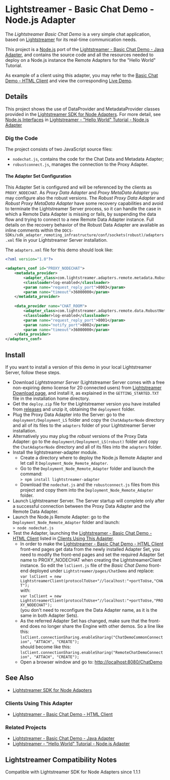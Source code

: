 # Lightstreamer - Basic Chat Demo - Node.js Adapter #
<!-- START DESCRIPTION lightstreamer-example-chat-adapter-node -->

The *Lightstreamer Basic Chat Demo* is a very simple chat application, based on [Lightstreamer](http://www.lightstreamer.com) for its real-time communication needs.

This project is a [Node.js](http://nodejs.org/) port of the [Lightstreamer - Basic Chat Demo - Java Adapter](https://github.com/Weswit/Lightstreamer-example-Chat-adapter-java), 
and contains the source code and all the resources needed to deploy on a Node.js instance the Remote Adapters for the "Hello World" Tutorial.

As example of a client using this adapter, you may refer to the [Basic Chat Demo - HTML Client](https://github.com/Weswit/Lightstreamer-example-chat-client-javascript) and view the corresponding [Live Demo](http://demos.lightstreamer.com/ChatDemo/).

## Details

This project shows the use of DataProvider and MetadataProvider classes provided in the [Lightstreamer SDK for Node Adapters](https://github.com/Weswit/Lightstreamer-lib-node-adapter). For more detail, see [Node.js Interfaces](https://github.com/Weswit/Lightstreamer-example-HelloWorld-adapter-node#nodejs-interfaces) in [Lightstreamer - "Hello World" Tutorial - Node.js Adapter](https://github.com/Weswit/Lightstreamer-example-HelloWorld-adapter-node) 

### Dig the Code

The project consists of two JavaScript source files:
* `nodechat.js`, contains the code for the Chat Data and Metadata Adapter;
* `robustconnect.js`, manages the connection to the Proxy Adapter.

#### The Adapter Set Configuration
This Adapter Set is configured and will be referenced by the clients as `PROXY_NODECHAT`.
As *Proxy Data Adapter* and *Proxy MetaData Adapter* you may configure also the robust versions. The *Robust Proxy Data Adapter* and *Robust Proxy MetaData Adapter* have some recovery capabilities and avoid to terminate the Lightstreamer Server process, so it can handle the case in which a Remote Data Adapter is missing or fails, by suspending the data flow and trying to connect to a new Remote Data Adapter instance. Full details on the recovery behavior of the Robust Data Adapter are available as inline comments within the `DOCS-SDKs/sdk_adapter_remoting_infrastructure/conf/sockets(robust)/adapters.xml` file in your Lightstreamer Server installation.

The `adapters.xml` file for this demo should look like:

```xml
<?xml version="1.0"?>

<adapters_conf id="PROXY_NODECHAT">
    <metadata_provider>
        <adapter_class>com.lightstreamer.adapters.remote.metadata.RobustNetworkedMetadataProvider</adapter_class>
        <classloader>log-enabled</classloader>
        <param name="request_reply_port">8003</param>
        <param name="timeout">36000000</param>
    </metadata_provider>
    
    <data_provider name="CHAT_ROOM">
        <adapter_class>com.lightstreamer.adapters.remote.data.RobustNetworkedDataProvider</adapter_class>
        <classloader>log-enabled</classloader>
        <param name="request_reply_port">8001</param>
        <param name="notify_port">8002</param>
        <param name="timeout">36000000</param>
    </data_provider>
</adapters_conf>
```

<!-- END DESCRIPTION lightstreamer-example-chat-adapter-node -->

## Install
If you want to install a version of this demo in your local Lightstreamer Server, follow these steps.
* Download *Lightstreamer Server* (Lightstreamer Server comes with a free non-expiring demo license for 20 connected users) from [Lightstreamer Download page](http://www.lightstreamer.com/download.htm), and install it, as explained in the `GETTING_STARTED.TXT` file in the installation home directory.
* Get the `deploy.zip` file for the Lightstreamer version you have installed from [releases](https://github.com/Weswit/Lightstreamer-example-chat-adapter-node/releases) and unzip it, obtaining the `deployment` folder.
* Plug the Proxy Data Adapter into the Server: go to the `deployment/Deployment_LS` folder and copy the `ChatAdapterNode` directory and all of its files to the `adapters` folder of your Lightstreamer Server installation.
* Alternatively you may plug the *robust* versions of the Proxy Data Adapter: go to the `deployment/Deployment_LS(robust)` folder and copy the `ChatAdapterNode` directory and all of its files into the `adapters` folder.
* Install the lightstreamer-adapter module. 
    * Create a directory where to deploy the Node.js Remote Adapter and let call it `Deployment_Node_Remote_Adapter`.
    * Go to the `Deployment_Node_Remote_Adapter` folder and launch the command:<BR/>
    `> npm install lightstreamer-adapter`<BR/>
    * Download the `nodechat.js` and the `robustconnect.js` files from this project and copy them into the `Deployment_Node_Remote_Adapter` folder.
* Launch Lightstreamer Server. The Server startup will complete only after a successful connection between the Proxy Data Adapter and the Remote Data Adapter.
* Launch the Node.js Remote Adapter: go to the `Deployment_Node_Remote_Adapter` folder and launch:<BR/>
`> node nodechat.js`<BR/>
* Test the Adapter, launching the [Lightstreamer - Basic Chat Demo - HTML Client](https://github.com/Weswit/Lightstreamer-example-Chat-client-javascript) listed in [Clients Using This Adapter](https://github.com/Weswit/Lightstreamer-example-Chat-adapter-node#clients-using-this-adapter).
    * In order to make the [Lightstreamer - Basic Chat Demo - HTML Client](https://github.com/Weswit/Lightstreamer-example-Chat-client-javascript) front-end pages get data from the newly installed Adapter Set, you need to modify the front-end pages and set the required Adapter Set name to PROXY_NODECHAT when creating the LightstreamerClient instance. So edit the `lsClient.js` file of the *Basic Chat Demo* front-end deployed under `Lightstreamer/pages/ChatDemo` and replace:<BR/>
`var lsClient = new LightstreamerClient(protocolToUse+"//localhost:"+portToUse,"CHAT");`<BR/>
with:<BR/>
`var lsClient = new LightstreamerClient(protocolToUse+"//localhost:"+portToUse,"PROXY_NODECHAT");`<BR/>
(you don't need to reconfigure the Data Adapter name, as it is the same in both Adapter Sets).
    * As the referred Adapter Set has changed, make sure that the front-end does no longer share the Engine with other demos.
So a line like this:<BR/>
`lsClient.connectionSharing.enableSharing("ChatDemoCommonConnection", "ATTACH", "CREATE");`<BR/>
should become like this:<BR/>
`lsClient.connectionSharing.enableSharing("RemoteChatDemoConnection", "ATTACH", "CREATE");`
    * Open a browser window and go to: [http://localhost:8080/ChatDemo](http://localhost:8080/ChatDemo)

## See Also

*    [Lightstreamer SDK for Node Adapters](https://github.com/Weswit/Lightstreamer-lib-node-adapter "Lightstreamer SDK for Node Adapters")

### Clients Using This Adapter
<!-- START RELATED_ENTRIES -->

*    [Lightstreamer - Basic Chat Demo - HTML Client](https://github.com/Weswit/Lightstreamer-example-Chat-client-javascript)

<!-- END RELATED_ENTRIES -->

### Related Projects

*    [Lightstreamer - Basic Chat Demo - Java Adapter](https://github.com/Weswit/Lightstreamer-example-Chat-adapter-java)
*    [Lightstreamer - "Hello World" Tutorial - Node.js Adapter](https://github.com/Weswit/Lightstreamer-example-HelloWorld-adapter-node)

## Lightstreamer Compatibility Notes
Compatible with Lightstreamer SDK for Node Adapters since 1.1.1

